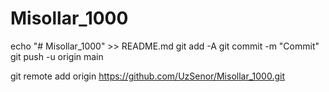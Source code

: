 # Misollar_1000
echo "# Misollar_1000" >> README.md
git add -A
git commit -m "Commit"
git push -u origin main

git remote add origin https://github.com/UzSenor/Misollar_1000.git
